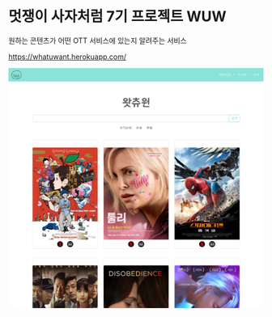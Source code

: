 # 멋쟁이 사자처럼 7기 프로젝트 WUW
원하는 콘텐츠가 어떤 OTT 서비스에 있는지 알려주는 서비스

https://whatuwant.herokuapp.com/

<img src="https://github.com/dmswl0311/WUW/blob/master/image/wuw.png?raw=true" width="800px" /> 
